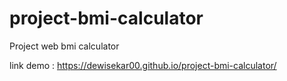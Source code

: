# project-bmi-calculator
Project web bmi calculator

link demo : https://dewisekar00.github.io/project-bmi-calculator/

